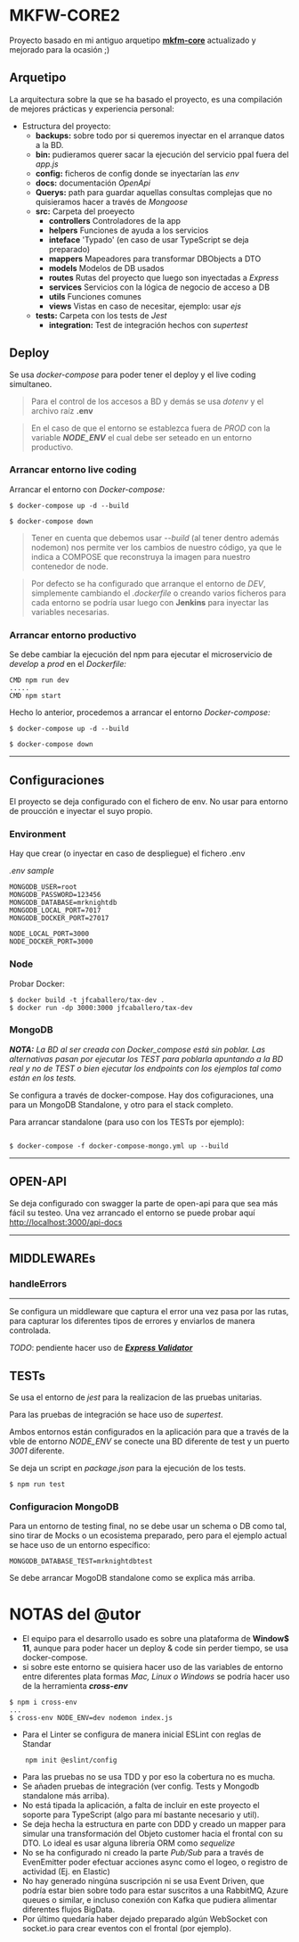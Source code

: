 # MKFW-CORE2

Proyecto basado en mi antiguo arquetipo **[mkfm-core](https://github.com/jfcaballerop/mkfm-core.git)** actualizado y mejorado para la ocasión ;)

## Arquetipo

La arquitectura sobre la que se ha basado el proyecto, es una compilación de mejores prácticas y experiencia personal:
- Estructura del proyecto:
	- **backups:** sobre todo por si queremos inyectar en el arranque datos a la BD.
	- **bin:** pudieramos querer sacar la ejecución del servicio ppal fuera del *app.js*
	- **config:** ficheros de config donde se inyectarían las *env*
	- **docs:** documentación *OpenApi*
	- **Querys:** path para guardar aquellas consultas complejas que no quisieramos hacer a través de *Mongoose*
	- **src:** Carpeta del proeyecto
		- **controllers** Controladores de la app
		- **helpers** Funciones de ayuda a los servicios
		- **inteface** 'Typado' (en caso de usar TypeScript se deja preparado)
		- **mappers** Mapeadores para transformar DBObjects a DTO
		- **models** Modelos de DB usados
		- **routes** Rutas del proyecto que luego son inyectadas a *Express*
		- **services** Servicios con la lógica de negocio de acceso a DB
		- **utils** Funciones comunes
		- **views** Vistas en caso de necesitar, ejemplo: usar *ejs*
	- **tests:** Carpeta con los tests de *Jest*
		- **integration:** Test de integración hechos con *supertest*

## Deploy

Se usa *docker-compose* para poder tener el deploy y el live coding simultaneo.
> Para el control de los accesos a BD y demás se usa *dotenv* y el archivo raíz **.env**

> En el caso de que el entorno se establezca fuera de *PROD* con la variable ***NODE_ENV*** el cual debe ser seteado en un entorno productivo.
### Arrancar entorno live coding

Arrancar el entorno con *Docker-compose:*

```
$ docker-compose up -d --build

$ docker-compose down
```

> Tener en cuenta que debemos usar *--build* (al tener dentro además nodemon) nos permite ver los cambios de nuestro código, ya que le indica a COMPOSE que reconstruya la imagen para nuestro contenedor de node.

> Por defecto se ha configurado que arranque el entorno de *DEV*, simplemente cambiando el *.dockerfile* o creando varios ficheros para cada entorno se podría usar luego con **Jenkins** para inyectar las variables necesarias.

### Arrancar entorno productivo

Se debe cambiar la ejecución del npm para ejecutar el microservicio de *develop* a *prod* en el *Dockerfile:*

```
CMD npm run dev
.....
CMD npm start

```

Hecho lo anterior, procedemos a arrancar el entorno *Docker-compose:*

```
$ docker-compose up -d --build

$ docker-compose down
```
***
## Configuraciones

El proyecto se deja configurado con el fichero de env. No usar para entorno de proucción e inyectar el suyo propio.

### Environment

Hay que crear (o inyectar en caso de despliegue) el fichero .env

*.env sample*

	MONGODB_USER=root
	MONGODB_PASSWORD=123456
	MONGODB_DATABASE=mrknightdb
	MONGODB_LOCAL_PORT=7017
	MONGODB_DOCKER_PORT=27017

	NODE_LOCAL_PORT=3000
	NODE_DOCKER_PORT=3000

### Node

Probar Docker:
```` 
$ docker build -t jfcaballero/tax-dev .
$ docker run -dp 3000:3000 jfcaballero/tax-dev
````

### MongoDB

***NOTA:*** *La BD al ser creada con Docker_compose está sin poblar. Las alternativas pasan por ejecutar los TEST para poblarla apuntando a la BD real y no de TEST o bien ejecutar los endpoints con los ejemplos tal como están en los tests.*

Se configura a través de docker-compose.
Hay dos cofiguraciones, una para un MongoDB Standalone, y otro para el stack completo.

Para arrancar standalone (para uso con los TESTs por ejemplo):

```

$ docker-compose -f docker-compose-mongo.yml up --build

```

***
## OPEN-API ##

Se deja configurado con swagger la parte de open-api para que sea más fácil su testeo.
Una vez arrancado el entorno se puede probar aquí <http://localhost:3000/api-docs>

***

## MIDDLEWAREs

### handleErrors
***
Se configura un middleware que captura el error una vez pasa por las rutas, para capturar los diferentes tipos de errores y enviarlos de manera controlada.

*TODO*: pendiente hacer uso de ***[Express Validator](https://express-validator.github.io/docs/check-api.html#checkfield-message)***
## TESTs

Se usa el entorno de *jest* para la realizacion de las pruebas unitarias.

Para las pruebas de integración se hace uso de *supertest*.

Ambos entornos están configurados en la aplicación para que a través de la vble de entorno *NODE_ENV* se conecte una BD diferente de test y un puerto *3001* diferente.

Se deja un script en *package.json* para la ejecución de los tests.

	$ npm run test


### Configuracion MongoDB

Para un entorno de testing final, no se debe usar un schema o DB como tal, sino tirar de Mocks o un ecosistema preparado, pero para el ejemplo actual se hace uso de un entorno específico:

	MONGODB_DATABASE_TEST=mrknightdbtest

Se debe arrancar MogoDB standalone como se explica más arriba.


# NOTAS del @utor

- El equipo para el desarrollo usado es sobre una plataforma de **Window$ 11**, aunque para poder hacer un deploy & code sin perder tiempo, se usa docker-compose.
- si sobre este entorno se quisiera hacer uso de las variables de entorno entre diferentes plata formas *Mac, Linux o Windows* se podría hacer uso de la herramienta ***cross-env***

```
$ npm i cross-env
...
$ cross-env NODE_ENV=dev nodemon index.js
```

- Para el Linter se configura de manera inicial ESLint con reglas de Standar

```
	npm init @eslint/config
```

- Para las pruebas no se usa TDD y por eso la cobertura no es mucha.
- Se añaden pruebas de integración (ver config. Tests y Mongodb standalone más arriba).
- No está tipada la aplicación, a falta de incluir en este proyecto el soporte para TypeScript (algo para mí bastante necesario y util).
- Se deja hecha la estructura en parte con DDD y creado un mapper para simular una transformación del Objeto customer hacia el frontal con su DTO. Lo ideal es usar alguna librería ORM como *sequelize*
- No se ha configurado ni creado la parte *Pub/Sub* para a través de EvenEmitter poder efectuar acciones async como el logeo, o registro de actividad (Ej. en Elastic)
- No hay generado ningúna suscripción ni se usa Event Driven, que podría estar bien sobre todo para estar suscritos a una RabbitMQ, Azure queues o similar, e incluso conexión con Kafka que pudiera alimentar diferentes flujos BigData.
- Por último quedaría haber dejado preparado algún WebSocket con socket.io para crear eventos con el frontal (por ejemplo).

